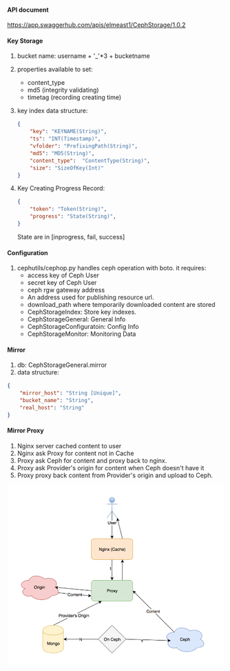 #### API document
https://app.swaggerhub.com/apis/elmeast1/CephStorage/1.0.2

#### Key Storage
1. bucket name: username + '_'*3 + bucketname
2. properties available to set:
	* content_type
	* md5 (integrity validating)
	* timetag (recording creating time)
3. key index data structure:
	
	```json
	{
		"key": "KEYNAME(String)",
		"ts": "INT(Timestamp)",
		"vfolder": "PrefixingPath(String)",
		"md5": "MD5(String)",
		"content_type":  "ContentType(String)",
		"size": "SizeOfKey(Int)"
	}
	```
4. Key Creating Progress Record:
	
	```json
	{
		"token": "Token(String)",
		"progress": "State(String)",
	}
	```
	
	State are in [inprogress, fail, success]
	
#### Configuration
1. cephutils/cephop.py handles ceph operation with boto. it requires:
	* access key of Ceph User
	* secret key of Ceph User
	* ceph rgw gateway address
	* An address used for publishing resource url.
   * download_path where temporarily downloaded content are stored
   * CephStorageIndex: Store key indexes.
   * CephStorageGeneral: General Info
   * CephStorageConfiguratoin: Config Info
   * CephStorageMonitor: Monitoring Data

#### Mirror
1. db: CephStorageGeneral.mirror
2. data structure:

```json
{
	"mirror_host": "String [Unique]",
	"bucket_name": "String",
	"real_host": "String"
}
```

#### Mirror Proxy
	
1. Nginx server cached content to user
2. Nginx ask Proxy for content not in Cache
3. Proxy ask Ceph for content and proxy back to nginx.
4. Proxy ask Provider's origin for content when Ceph doesn't have it
5. Proxy proxy back content from Provider's origin and upload to Ceph.

![mirrorproxy](doc/mirrorproxy.png "mirrorproxy")

